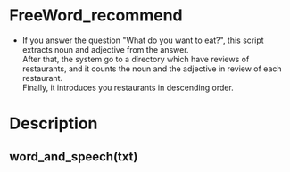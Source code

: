
# FreeWord_recommend

- If you answer the question "What do you want to eat?", this script extracts noun and adjective from the answer.  
After that, the system go to a directory which have reviews of restaurants, and it counts the noun and the adjective in review of each restaurant.  
Finally, it introduces you restaurants in descending order.


# Description
## word_and_speech(txt)

